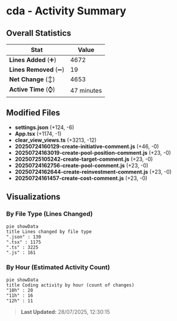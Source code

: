 # cda - Activity Summary 

## Overall Statistics

| Stat                   | Value                                                             |
| ---------------------- | ----------------------------------------------------------------- |
| **Lines Added** (➕)   | 4672                                          |
| **Lines Removed** (➖) | 19                                        |
| **Net Change** (↕)    | 4653                |
| **Active Time** (⌚)   | 47 minutes |


## Modified Files
- **settings.json** (+124, -6)
- **App.tsx** (+1174, -1)
- **clear_view_views.ts** (+3213, -12)
- **20250724160129-create-initiative-comment.js** (+46, -0)
- **20250724163019-create-pool-position-comment.js** (+23, -0)
- **20250725105242-create-target-comment.js** (+23, -0)
- **20250724162756-create-pool-comment.js** (+23, -0)
- **20250724162644-create-reinvestment-comment.js** (+23, -0)
- **20250724161457-create-cost-comment.js** (+23, -0)

## Visualizations

### By File Type (Lines Changed)

```mermaid
pie showData
title Lines changed by file type
".json" : 130
".tsx" : 1175
".ts" : 3225
".js" : 161
```

### By Hour (Estimated Activity Count)

```mermaid
pie showData
title Coding activity by hour (count of changes)
"10h" : 20
"11h" : 16
"12h" : 11
```


> **Last Updated:** 28/07/2025, 12:30:15